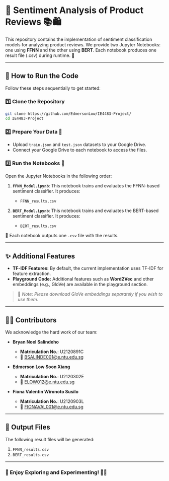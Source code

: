 
# 🌟 Sentiment Analysis of Product Reviews 📚🛍️

This repository contains the implementation of sentiment classification models for analyzing product reviews. We provide two Jupyter Notebooks: one using **FFNN** and the other using **BERT**. Each notebook produces one result file (.csv) during runtime. 🎯

---

## 🚀 How to Run the Code

Follow these steps sequentially to get started:

### 1️⃣ Clone the Repository

```bash
git clone https://github.com/EdmersonLow/IE4483-Project/
cd IE4483-Project
```

### 2️⃣ Prepare Your Data 📂

- Upload `train.json` and `test.json` datasets to your Google Drive.
- Connect your Google Drive to each notebook to access the files.

### 3️⃣ Run the Notebooks 📓

Open the Jupyter Notebooks in the following order:

1. **`FFNN_Model.ipynb`**: This notebook trains and evaluates the FFNN-based sentiment classifier. It produces:
   - `FFNN_results.csv`

2. **`BERT_Model.ipynb`**: This notebook trains and evaluates the BERT-based sentiment classifier. It produces:
   - `BERT_results.csv`

🎉 Each notebook outputs one `.csv` file with the results.

---

## ✨ Additional Features

- **TF-IDF Features:** By default, the current implementation uses TF-IDF for feature extraction.
- **Playground Code:** Additional features such as **Word2Vec** and other embeddings (e.g., GloVe) are available in the playground section.

> 🔔 *Note: Please download GloVe embeddings separately if you wish to use them.*

---

## 🧑‍💻 Contributors

We acknowledge the hard work of our team:

- **Bryan Noel Salindeho**  
  - **Matriculation No.**: U2120891C  
  - 📧 BSALINDE001@e.ntu.edu.sg  

- **Edmerson Low Soon Xiang**  
  - **Matriculation No.**: U2120302E  
  - 📧 ELOW012@e.ntu.edu.sg  

- **Fiona Valentin Wironoto Susilo**  
  - **Matriculation No.**: U2120903L  
  - 📧 FIONAVAL001@e.ntu.edu.sg  

---

## 📄 Output Files

The following result files will be generated:

1. `FFNN_results.csv`
2. `BERT_results.csv`

---

### 🚩 Enjoy Exploring and Experimenting! 🧪✨
